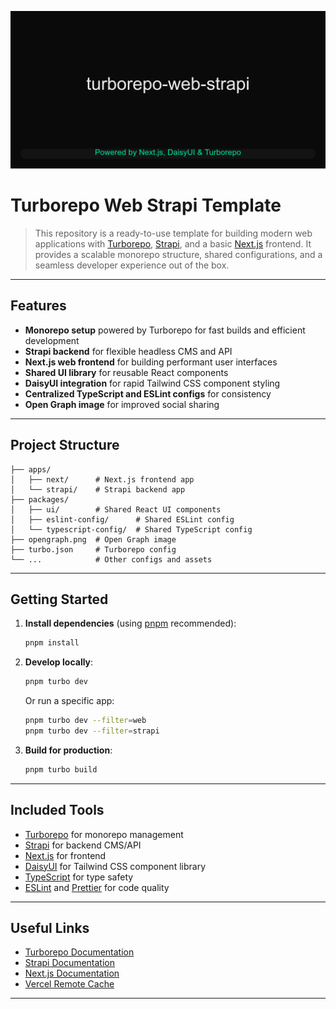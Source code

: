 <p align="center">
  <img src="./opengraph.png" alt="Turborepo Web Strapi Template Open Graph" width="600" />
</p>

# Turborepo Web Strapi Template

> This repository is a ready-to-use template for building modern web applications with [Turborepo](https://turbo.build/), [Strapi](https://strapi.io/), and a basic [Next.js](https://nextjs.org/) frontend. It provides a scalable monorepo structure, shared configurations, and a seamless developer experience out of the box.

---

## Features

- **Monorepo setup** powered by Turborepo for fast builds and efficient development
- **Strapi backend** for flexible headless CMS and API
- **Next.js web frontend** for building performant user interfaces
- **Shared UI library** for reusable React components
- **DaisyUI integration** for rapid Tailwind CSS component styling
- **Centralized TypeScript and ESLint configs** for consistency
- **Open Graph image** for improved social sharing

---

## Project Structure

```
├── apps/
│   ├── next/      # Next.js frontend app
│   └── strapi/    # Strapi backend app
├── packages/
│   ├── ui/        # Shared React UI components
│   ├── eslint-config/      # Shared ESLint config
│   └── typescript-config/  # Shared TypeScript config
├── opengraph.png  # Open Graph image
├── turbo.json     # Turborepo config
└── ...            # Other configs and assets
```

---

## Getting Started

1. **Install dependencies** (using [pnpm](https://pnpm.io/) recommended):

   ```sh
   pnpm install
   ```

2. **Develop locally**:

   ```sh
   pnpm turbo dev
   ```

   Or run a specific app:

   ```sh
   pnpm turbo dev --filter=web
   pnpm turbo dev --filter=strapi
   ```

3. **Build for production**:
   ```sh
   pnpm turbo build
   ```

---

## Included Tools

- [Turborepo](https://turbo.build/) for monorepo management
- [Strapi](https://strapi.io/) for backend CMS/API
- [Next.js](https://nextjs.org/) for frontend
- [DaisyUI](https://daisyui.com/) for Tailwind CSS component library
- [TypeScript](https://www.typescriptlang.org/) for type safety
- [ESLint](https://eslint.org/) and [Prettier](https://prettier.io/) for code quality

---

## Useful Links

- [Turborepo Documentation](https://turbo.build/docs)
- [Strapi Documentation](https://docs.strapi.io/)
- [Next.js Documentation](https://nextjs.org/docs)
- [Vercel Remote Cache](https://vercel.com/docs/remote-cache)

---
